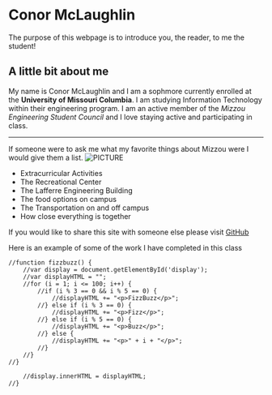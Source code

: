 # Conor McLaughlin

The purpose of this webpage is to introduce you, the reader, to me the student!

## A little bit about me
My name is Conor McLaughlin and I am a sophmore currently enrolled at the **University of Missouri Columbia**. I am studying Information Technology within their engineering program. I am an active member of the *Mizzou Engineering Student Council* and I love staying active and participating in class.

------------------------

If someone were to ask me what my favorite things about Mizzou were I would give them a list.
                                                ![PICTURE](https://cdn.pixabay.com/photo/2013/07/12/17/20/leaf-152047_960_720.png)
- Extracurricular Activities
- The Recreational Center
- The Lafferre Engineering Building
- The food options on campus
- The Transportation on and off campus 
- How close everything is together

If you would like to share this site with someone else please visit [GitHub](https://github.com/TryConor/IT1000PROJECT.git)

Here is an example of some of the work I have completed in this class
```
//function fizzbuzz() {
    //var display = document.getElementById('display');
    //var displayHTML = "";
    //for (i = 1; i <= 100; i++) {
        //if (i % 3 == 0 && i % 5 == 0) {
            //displayHTML += "<p>FizzBuzz</p>";
        //} else if (i % 3 == 0) {
            //displayHTML += "<p>Fizz</p>";
        //} else if (i % 5 == 0) {
            //displayHTML += "<p>Buzz</p>";
        //} else {
            //displayHTML += "<p>" + i + "</p>";
        //}
    //}
//}

	//display.innerHTML = displayHTML;
//}
```




 

